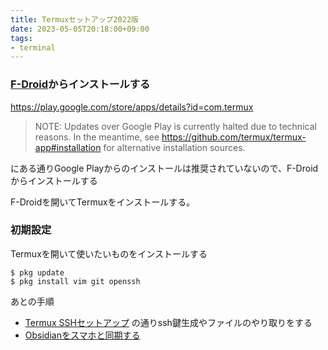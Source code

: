 ```yaml
---
title: Termuxセットアップ2022版
date: 2023-05-05T20:18:00+09:00
tags:
- terminal
---
```


### [F-Droid](https://www.f-droid.org/)からインストールする

https://play.google.com/store/apps/details?id=com.termux

 > 
 > NOTE: Updates over Google Play is currently halted due to technical reasons.
 > In the meantime, see https://github.com/termux/termux-app#installation for alternative installation sources.

にある通りGoogle Playからのインストールは推奨されていないので、F-Droidからインストールする

F-Droidを開いてTermuxをインストールする。

### 初期設定

Termuxを開いて使いたいものをインストールする

````shell
$ pkg update
$ pkg install vim git openssh
````

あとの手順

* [Termux SSHセットアップ](note/Termux%20SSHセットアップ.md) の通りssh鍵生成やファイルのやり取りをする
* [Obsidianをスマホと同期する](note/Obsidianをスマホと同期する.md)
